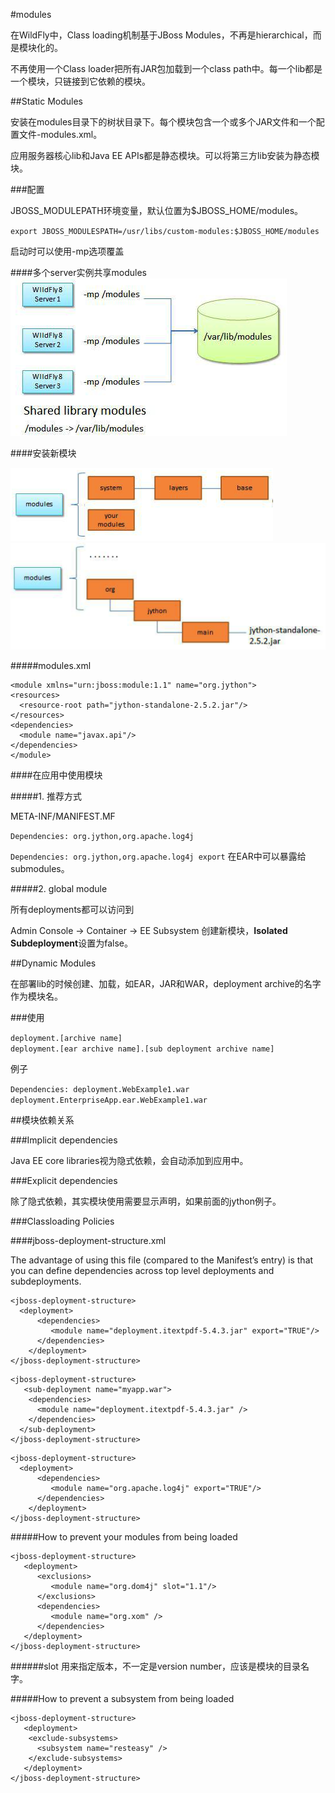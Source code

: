 #modules

在WildFly中，Class loading机制基于JBoss Modules，不再是hierarchical，而是模块化的。

不再使用一个Class loader把所有JAR包加载到一个class path中。每一个lib都是一个模块，只链接到它依赖的模块。

##Static Modules

安装在modules目录下的树状目录下。每个模块包含一个或多个JAR文件和一个配置文件-modules.xml。

应用服务器核心lib和Java EE APIs都是静态模块。可以将第三方lib安装为静态模块。

###配置

JBOSS_MODULEPATH环境变量，默认位置为$JBOSS_HOME/modules。

`export JBOSS_MODULESPATH=/usr/libs/custom-modules:$JBOSS_HOME/modules`

启动时可以使用-mp选项覆盖

####多个server实例共享modules
![](img/module_share.png)

####安装新模块

![](img/install_module_1.png)
![](img/install_module_2.png)

#####modules.xml
```
<module xmlns="urn:jboss:module:1.1" name="org.jython">
<resources>
  <resource-root path="jython-standalone-2.5.2.jar"/>
</resources>
<dependencies>
  <module name="javax.api"/>
</dependencies>
</module>
```
####在应用中使用模块

#####1. 推荐方式

META-INF/MANIFEST.MF

`Dependencies: org.jython,org.apache.log4j`

`Dependencies: org.jython,org.apache.log4j export` 在EAR中可以暴露给submodules。

#####2. global module

所有deployments都可以访问到

Admin Console -> Container -> EE Subsystem 创建新模块，**Isolated Subdeployment**设置为false。

##Dynamic Modules

在部署lib的时候创建、加载，如EAR，JAR和WAR，deployment archive的名字作为模块名。

###使用

`deployment.[archive name]`<br/>
`deployment.[ear archive name].[sub deployment archive name]`

例子

`Dependencies: deployment.WebExample1.war`<br/>
`deployment.EnterpriseApp.ear.WebExample1.war`

##模块依赖关系

###Implicit dependencies

Java EE core libraries视为隐式依赖，会自动添加到应用中。

###Explicit dependencies

除了隐式依赖，其实模块使用需要显示声明，如果前面的jython例子。

###Classloading Policies

####jboss-deployment-structure.xml

The advantage of using this file (compared to the Manifest’s entry) is that you can define dependencies across top level deployments and subdeployments.

```
<jboss-deployment-structure>
  <deployment>
      <dependencies>
         <module name="deployment.itextpdf-5.4.3.jar" export="TRUE"/>
      </dependencies>
    </deployment>
</jboss-deployment-structure>
```
```
<jboss-deployment-structure> 
   <sub-deployment name="myapp.war">
    <dependencies>
      <module name="deployment.itextpdf-5.4.3.jar" />
    </dependencies>
  </sub-deployment> 
</jboss-deployment-structure>
```
```
<jboss-deployment-structure>
  <deployment>
      <dependencies>
         <module name="org.apache.log4j" export="TRUE"/>
      </dependencies>
    </deployment>
</jboss-deployment-structure>
```
#####How to prevent your modules from being loaded

```
<jboss-deployment-structure>
   <deployment>
      <exclusions>
         <module name="org.dom4j" slot="1.1"/>
      </exclusions>
      <dependencies>
         <module name="org.xom" />
      </dependencies>
   </deployment>
</jboss-deployment-structure>
```

######slot
用来指定版本，不一定是version number，应该是模块的目录名字。

#####How to prevent a subsystem from being loaded

```
<jboss-deployment-structure>
   <deployment>
    <exclude-subsystems>
      <subsystem name="resteasy" />
    </exclude-subsystems>
   </deployment>
</jboss-deployment-structure>
```